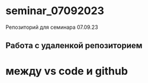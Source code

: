 ﻿# seminar_07092023
Репозиторий для семинара 07.09.23
## Работа с удаленкой репозиторием
# между vs code и github